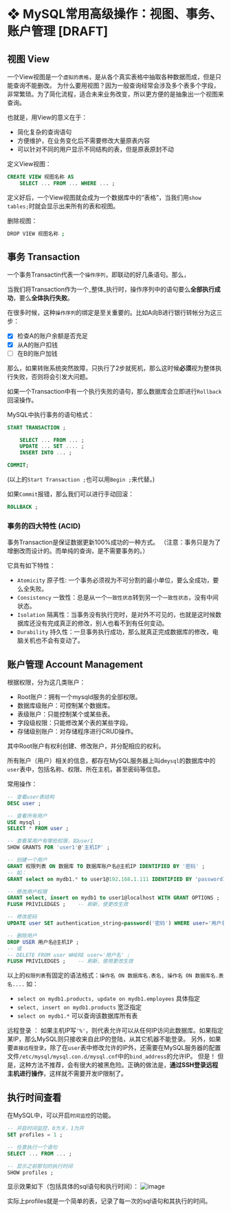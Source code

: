 # ❖ MySQL常用高级操作：视图、事务、账户管理 [DRAFT]


## 视图 View

一个View视图是一个`虚拟的表格`，是从各个真实表格中抽取各种数据而成，但是只能查询不能删改。
为什么要用视图？因为一般查询经常会涉及多个表多个字段，非常繁琐。为了简化流程，适合未来业务改变，所以更方便的是抽象出一个视图来查询。

也就是，用View的意义在于：
- 简化复杂的查询语句
- 方便维护，在业务变化后不需要修改大量原表内容
- 可以针对不同的用户显示不同结构的表，但是原表原封不动

定义View视图：
```sql
CREATE VIEW 视图名称 AS
    SELECT ... FROM ... WHERE ... ;
```

定义好后，一个View视图就会成为一个数据库中的“表格”，当我们用`show tables;`时就会显示出来所有的表和视图。

删除视图：
```sh
DROP VIEW 视图名称 ;
```


## 事务 Transaction

一个事务Transactin代表一个`操作序列`，即联动的好几条语句。那么，

当我们将Transaction作为一个_整体_执行时，操作序列中的语句要么**全部执行成功**，要么**全体执行失败**。

在很多时候，这种`操作序列`的绑定是至关重要的。比如A向B进行银行转帐分为这三步：
- [x] 检查A的账户余额是否充足
- [x] 从A的账户扣钱
- [ ] 在B的账户加钱

那么，如果转账系统突然故障，只执行了2步就死机，那么这时候**必须**视为整体执行失败，否则将会引发大问题。

如果一个Transaction中有一个执行失败的语句，那么数据库会立即进行`Rollback`回滚操作。

MySQL中执行事务的语句格式：
```sql
START TRANSACTION ;

    SELECT ... FROM ... ;
    UPDATE ... SET .... ;
    INSERT INTO ... ;

COMMIT;
```
(以上的`Start Transaction ;`也可以用`Begin ;`来代替。)

如果`Commit`报错，那么我们可以进行手动回滚：
```sql
ROLLBACK ;
```

### 事务的四大特性 (ACID)

事务Transaction是保证数据更新100%成功的一种方式。
（注意：事务只是为了增删改而设计的。而单纯的查询，是不需要事务的。）

它具有如下特性：
- `Atomicity` 原子性: 一个事务必须视为不可分割的最小单位，要么全成功，要么全失败。
- `Consistency` 一致性：总是从一个`一致性状态`转到另一个`一致性状态`，没有中间状态。
- `Isolation` 隔离性：当事务没有执行完时，是对外不可见的，也就是这时候数据库还没有完成真正的修改，别人也看不到有任何变动。
- `Durability` 持久性：一旦事务执行成功，那么就真正完成数据库的修改，电脑关机也不会有变动了。




## 账户管理 Account Management

根据权限，分为这几类账户：
- Root账户：拥有一个mysqld服务的全部权限。
- 数据库级账户：可控制某个数据库。
- 表级账户：只能控制某个或某些表。
- 字段级权限：只能修改某个表的某些字段。
- 存储级别账户：对存储程序进行CRUD操作。

其中Root账户有权利创建、修改账户，并分配相应的权利。

所有账户（用户）相关的信息，都存在MySQL服务器上叫d`mysql`的数据库中的`user`表中，包括名称、权限、所在主机，甚至密码等信息。

常用操作：
```sql
-- 查看user表结构
DESC user ;

-- 查看所有用户
USE mysql ;
SELECT * FROM user ;

-- 查看某用户有哪些权限，如user1
SHOW GRANTS FOR 'user1'@'主机IP' ;

-- 创建一个用户
GRANT 权限列表 ON 数据库 TO 数据库账户名@主机IP IDENTIFIED BY '密码' ;
-- 如：
GRANT select on mydb1.* to user1@192.168.1.111 IDENTIFIED BY 'password123' ;

-- 修改用户权限
GRANT select, insert on mydb1 to user1@localhost WITH GRANT OPTIONS ;
FLUSH PRIVILEDGES ;    -- 刷新，使更改生效

-- 修改密码
UPDATE user SET authentication_string=password('密码') WHERE user='用户名' ;

-- 删除用户
DROP USER 用户名@主机IP ;
-- 或
-- DELETE FROM user WHERE user='用户名' ;
FLUSH PRIVILEDGES ;    -- 刷新，使用更改生效
```

以上的`权限列表`有固定的语法格式：`操作名 ON 数据库名.表名, 操作名 ON 数据库名.表名....`
如：
- `select on mydb1.products, update on mydb1.employees` 具体指定
- `select, insert on mydb1.products` 宽泛指定
- `select on mydb1.*` 可以查询该数据库所有表

远程登录 ：
如果主机IP写`'%'`，则代表允许可以从任何IP访问此数据库。如果指定某IP，那么MySQL则只接收来自此IP的登陆，从其它机器不能登录。
另外，如果要`直接远程登录`，除了在`user`表中修改允许的IP外，还需要在MySQL服务器的配置文件`/etc/mysql/mysql.con.d/mysql.cnf`中的`bind_address`的允许IP。
但是！
但是，这种方法不推荐，会有很大的被黑危险。正确的做法是，**通过SSH登录远程主机进行操作**，这样就不需要开发IP限制了。


## 执行时间查看

在MySQL中，可以开启`时间监控`的功能。

```sql
-- 开启时间监控，0为关，1为开
SET profiles = 1 ;

-- 任意执行一个语句
SELECT ... FROM ... ;

-- 显示之前那句的执行时间
SHOW profiles ;
```

显示效果如下（包括具体的sql语句和执行时间）：
![image](https://user-images.githubusercontent.com/14041622/48950335-c891a380-ef75-11e8-9f60-0b10aa2709e0.png)

实际上profiles就是一个简单的表，记录了每一次的sql语句和其执行的时间。





